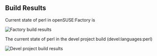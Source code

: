 
## Build Results

Current state of perl in openSUSE:Factory is

![Factory build results](https://br.opensuse.org/status/openSUSE:Factory/perl-WWW-Mechanize/standard)

The current state of perl in the devel project build (devel:languages:perl)

![Devel project build results](https://br.opensuse.org/status/devel:languages:perl/perl-WWW-Mechanize)


